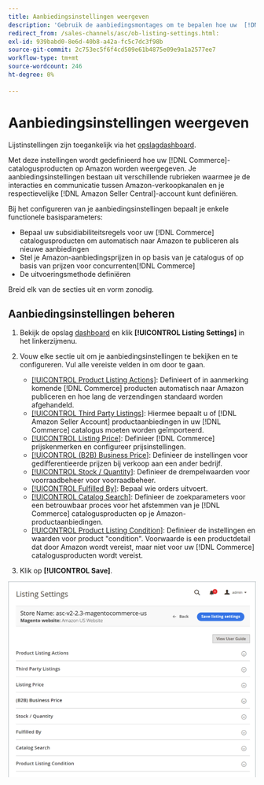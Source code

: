 ```yaml
---
title: Aanbiedingsinstellingen weergeven
description: 'Gebruik de aanbiedingsmontages om te bepalen hoe uw  [!DNL Commerce] catalogusproducten op  [!DNL Amazon Marketplace] worden vermeld.'
redirect_from: /sales-channels/asc/ob-listing-settings.html: 
exl-id: 939babd0-8e6d-40b8-a42a-fc5c7dc3f98b
source-git-commit: 2c753ec5f6f4cd509e61b4875e09e9a1a2577ee7
workflow-type: tm+mt
source-wordcount: 246
ht-degree: 0%

---
```


# Aanbiedingsinstellingen weergeven

Lijstinstellingen zijn toegankelijk via het [opslagdashboard](./amazon-store-dashboard.md).

Met deze instellingen wordt gedefinieerd hoe uw [!DNL Commerce]-catalogusproducten op Amazon worden weergegeven. Je aanbiedingsinstellingen bestaan uit verschillende rubrieken waarmee je de interacties en communicatie tussen Amazon-verkoopkanalen en je respectievelijke [!DNL Amazon Seller Central]-account kunt definiëren.

Bij het configureren van je aanbiedingsinstellingen bepaalt je enkele functionele basisparameters:

- Bepaal uw subsidiabiliteitsregels voor uw [!DNL Commerce] catalogusproducten om automatisch naar Amazon te publiceren als nieuwe aanbiedingen
- Stel je Amazon-aanbiedingsprijzen in op basis van je catalogus of op basis van prijzen voor concurrenten[!DNL Commerce]
- De uitvoeringsmethode definiëren

Breid elk van de secties uit en vorm zonodig.

## Aanbiedingsinstellingen beheren

1. Bekijk de opslag [dashboard](./amazon-store-dashboard.md) en klik **[!UICONTROL Listing Settings]** in het linkerzijmenu.

1. Vouw elke sectie uit om je aanbiedingsinstellingen te bekijken en te configureren. Vul alle vereiste velden in om door te gaan.

   - [[!UICONTROL Product Listing Actions]](./product-listing-actions.md): Definieert of in aanmerking komende  [!DNL Commerce] producten automatisch naar Amazon publiceren en hoe lang de verzendingen standaard worden afgehandeld.
   - [[!UICONTROL Third Party Listings]](./third-party-listing-settings.md): Hiermee bepaalt u of  [!DNL Amazon Seller Account] productaanbiedingen in uw  [!DNL Commerce] catalogus moeten worden geïmporteerd.
   - [[!UICONTROL Listing Price]](./listing-price.md): Definieer  [!DNL Commerce] prijskenmerken en configureer prijsinstellingen.
   - [[!UICONTROL (B2B) Business Price]](./business-pricing.md): Definieer de instellingen voor gedifferentieerde prijzen bij verkoop aan een ander bedrijf.
   - [[!UICONTROL Stock / Quantity]](./stock-quantity.md): Definieer de drempelwaarden voor voorraadbeheer voor voorraadbeheer.
   - [[!UICONTROL Fulfilled By]](./fulfilled-by.md)\: Bepaal wie orders uitvoert.
   - [[!UICONTROL Catalog Search]](./catalog-search.md): Definieer de zoekparameters voor een betrouwbaar proces voor het afstemmen van je  [!DNL Commerce] catalogusproducten op je Amazon-productaanbiedingen.
   - [[!UICONTROL Product Listing Condition]](./product-listing-condition.md): Definieer de instellingen en waarden voor product &quot;condition&quot;. Voorwaarde is een productdetail dat door Amazon wordt vereist, maar niet voor uw [!DNL Commerce] catalogusproducten wordt vereist.

1. Klik op **[!UICONTROL Save]**.

![Aanbiedingsinstellingen](assets/amazon-listing-settings.png)
